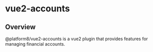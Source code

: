 # vue2-accounts

## Overview
@platform8/vue2-accounts is a vue2 plugin that provides features for managing financial accounts.
